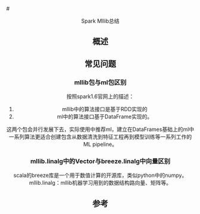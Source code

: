 #<center> Spark Mllib总结
## 概述

## 常见问题
### mllib包与ml包区别
按照spark1.6官网上的描述：
1. mllib中的算法接口是基于RDD实现的
2. ml中的算法接口基于DataFrame实现的。

这两个包会并行发展下去，实际使用中推荐ml，建立在DataFrames基础上的ml中一系列算法更适合创建包含从数据清洗到特征工程再到模型训练等一系列工作的ML pipeline。

### mllib.linalg中的Vector与breeze.linalg中向量区别
scala的breeze库是一个用于数值计算的开源库，类似python中的numpy。
mllib.linalg：mllib机器学习用到的数据结构路向量、矩阵等。

## 参考